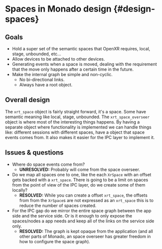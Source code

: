 # Spaces in Monado design {#design-spaces}

<!--
Copyright 2022-2023, Collabora, Ltd. and the Monado contributors
SPDX-License-Identifier: BSL-1.0
-->

## Goals

* Hold a super set of the semantic spaces that OpenXR requires, local, stage,
  unbounded, etc...
* Allow devices to be attached to other devices.
* Generating events when a space is moved, dealing with the requirement that
  the move only happens after a certain time in the future.
* Make the internal graph be simple and non-cyclic.
  * No bi-directional links.
  * Always have a root object.

## Overall design

The `xrt_space` object is fairly straight forward, it's a space. Some have
semantic meaning like local, stage, unbounded. The `xrt_space_overseer` object
is where most of the interesting things happens. By having a separate object
where functionality is implemented we can handle things like: different sessions
with different spaces, have a object that space events comes from. It also makes
it easier for the IPC layer to implement it.

## Issues & questions

* Where do space events come from?
  * **UNRESOLVED:** Probably will come from the space overseer.
* Do we map all spaces one to one, like the each `XrSpace` with an offset gets
  backed with a `xrt_space`. There is going to be a limit on spaces from the
  point of view of the IPC layer, do we create some of them locally?
  * **RESOLVED:** While you can create a offset `xrt_space`, the offsets from
    from the `XrSpace`s are not expressed as an `xrt_space` this is to reduce
    the number of spaces created.
* For the IPC gap do we mirror the entire space graph between the app side and
  the service side. Or is it enough to only expose the spaces/nodes a app needs
  and keep all of the links on the service side only.
  * **RESOLVED:** The graph is kept opaque from the application (and all other
    parts of Monado, an space overseer has greater freedom in how to configure
    the space graph).
